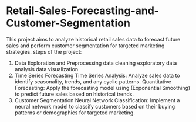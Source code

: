 # Retail-Sales-Forecasting-and-Customer-Segmentation
This project aims to analyze historical retail sales data to forecast future sales and  perform customer segmentation for targeted marketing strategies.
steps of the project:
1. Data Exploration and Preprocessing
     data cleaning
     exploratory data analysis
     data visualization
2. Time Series Forecasting
     Time Series Analysis: Analyze sales data to identify seasonality, trends, and 
     any cyclic patterns.
     Quantitative Forecasting: Apply the forecasting model using (Exponential 
     Smoothing) to predict future sales based on historical trends.
3. Customer Segmentation
     Neural Network Classification: Implement a neural network model to 
     classify customers based on their buying patterns or demographics for 
     targeted marketing.
